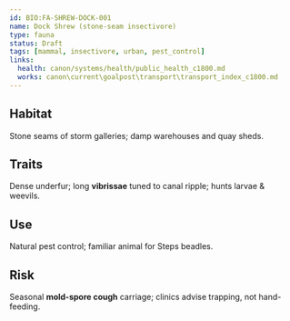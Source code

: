 ```yaml
---
id: BIO:FA-SHREW-DOCK-001
name: Dock Shrew (stone-seam insectivore)
type: fauna
status: Draft
tags: [mammal, insectivore, urban, pest_control]
links:
  health: canon/systems/health/public_health_c1800.md
  works: canon\current\goalpost\transport\transport_index_c1800.md
---
```


## Habitat
Stone seams of storm galleries; damp warehouses and quay sheds.

## Traits
Dense underfur; long **vibrissae** tuned to canal ripple; hunts larvae & weevils.

## Use
Natural pest control; familiar animal for Steps beadles.

## Risk
Seasonal **mold-spore cough** carriage; clinics advise trapping, not hand-feeding.
